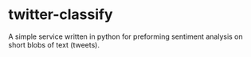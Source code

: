 twitter-classify
================

A simple service written in python for preforming sentiment analysis on short blobs of text (tweets).